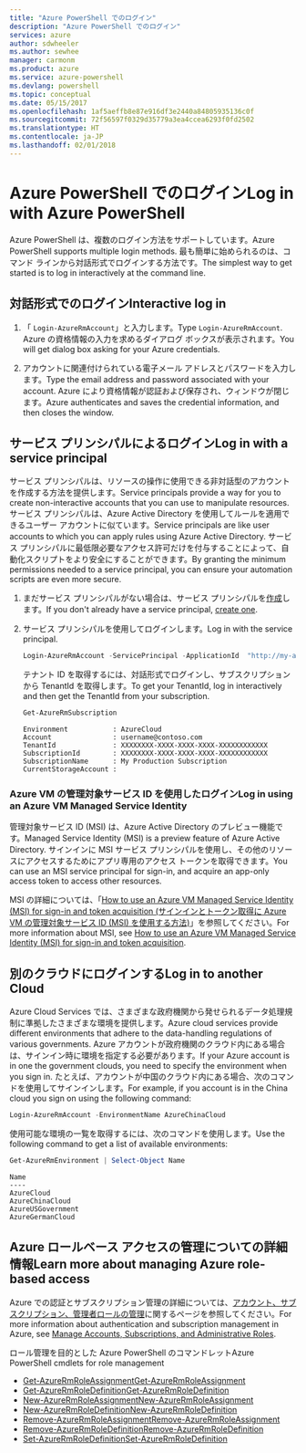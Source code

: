 ```yaml
---
title: "Azure PowerShell でのログイン"
description: "Azure PowerShell でのログイン"
services: azure
author: sdwheeler
ms.author: sewhee
manager: carmonm
ms.product: azure
ms.service: azure-powershell
ms.devlang: powershell
ms.topic: conceptual
ms.date: 05/15/2017
ms.openlocfilehash: 1af5aeffb8e87e916df3e2440a84805935136c0f
ms.sourcegitcommit: 72f56597f0329d35779a3ea4ccea6293f0fd2502
ms.translationtype: HT
ms.contentlocale: ja-JP
ms.lasthandoff: 02/01/2018
---
```

# <a name="log-in-with-azure-powershell"></a><span data-ttu-id="69470-103">Azure PowerShell でのログイン</span><span class="sxs-lookup"><span data-stu-id="69470-103">Log in with Azure PowerShell</span></span>

<span data-ttu-id="69470-104">Azure PowerShell は、複数のログイン方法をサポートしています。</span><span class="sxs-lookup"><span data-stu-id="69470-104">Azure PowerShell supports multiple login methods.</span></span> <span data-ttu-id="69470-105">最も簡単に始められるのは、コマンド ラインから対話形式でログインする方法です。</span><span class="sxs-lookup"><span data-stu-id="69470-105">The simplest way to get started is to log in interactively at the command line.</span></span>

## <a name="interactive-log-in"></a><span data-ttu-id="69470-106">対話形式でのログイン</span><span class="sxs-lookup"><span data-stu-id="69470-106">Interactive log in</span></span>

1. <span data-ttu-id="69470-107">「 `Login-AzureRmAccount`」と入力します。</span><span class="sxs-lookup"><span data-stu-id="69470-107">Type `Login-AzureRmAccount`.</span></span> <span data-ttu-id="69470-108">Azure の資格情報の入力を求めるダイアログ ボックスが表示されます。</span><span class="sxs-lookup"><span data-stu-id="69470-108">You will get dialog box asking for your Azure credentials.</span></span>

2. <span data-ttu-id="69470-109">アカウントに関連付けられている電子メール アドレスとパスワードを入力します。</span><span class="sxs-lookup"><span data-stu-id="69470-109">Type the email address and password associated with your account.</span></span> <span data-ttu-id="69470-110">Azure により資格情報が認証および保存され、ウィンドウが閉じます。</span><span class="sxs-lookup"><span data-stu-id="69470-110">Azure authenticates and saves the credential information, and then closes the window.</span></span>

## <a name="log-in-with-a-service-principal"></a><span data-ttu-id="69470-111">サービス プリンシパルによるログイン</span><span class="sxs-lookup"><span data-stu-id="69470-111">Log in with a service principal</span></span>

<span data-ttu-id="69470-112">サービス プリンシパルは、リソースの操作に使用できる非対話型のアカウントを作成する方法を提供します。</span><span class="sxs-lookup"><span data-stu-id="69470-112">Service principals provide a way for you to create non-interactive accounts that you can use to manipulate resources.</span></span> <span data-ttu-id="69470-113">サービス プリンシパルは、Azure Active Directory を使用してルールを適用できるユーザー アカウントに似ています。</span><span class="sxs-lookup"><span data-stu-id="69470-113">Service principals are like user accounts to which you can apply rules using Azure Active Directory.</span></span> <span data-ttu-id="69470-114">サービス プリンシパルに最低限必要なアクセス許可だけを付与することによって、自動化スクリプトをより安全にすることができます。</span><span class="sxs-lookup"><span data-stu-id="69470-114">By granting the minimum permissions needed to a service principal, you can ensure your automation scripts are even more secure.</span></span>

1. <span data-ttu-id="69470-115">まだサービス プリンシパルがない場合は、サービス プリンシパルを[作成](create-azure-service-principal-azureps.md)します。</span><span class="sxs-lookup"><span data-stu-id="69470-115">If you don't already have a service principal, [create one](create-azure-service-principal-azureps.md).</span></span>

2. <span data-ttu-id="69470-116">サービス プリンシパルを使用してログインします。</span><span class="sxs-lookup"><span data-stu-id="69470-116">Log in with the service principal.</span></span>

    ```powershell
    Login-AzureRmAccount -ServicePrincipal -ApplicationId  "http://my-app" -Credential $pscredential -TenantId $tenantid
    ```

    <span data-ttu-id="69470-117">テナント ID を取得するには、対話形式でログインし、サブスクリプションから TenantId を取得します。</span><span class="sxs-lookup"><span data-stu-id="69470-117">To get your TenantId, log in interactively and then get the TenantId from your subscription.</span></span>

    ```powershell
    Get-AzureRmSubscription
    ```

    ```
    Environment           : AzureCloud
    Account               : username@contoso.com
    TenantId              : XXXXXXXX-XXXX-XXXX-XXXX-XXXXXXXXXXXX
    SubscriptionId        : XXXXXXXX-XXXX-XXXX-XXXX-XXXXXXXXXXXX
    SubscriptionName      : My Production Subscription
    CurrentStorageAccount :
    ```

### <a name="log-in-using-an-azure-vm-managed-service-identity"></a><span data-ttu-id="69470-118">Azure VM の管理対象サービス ID を使用したログイン</span><span class="sxs-lookup"><span data-stu-id="69470-118">Log in using an Azure VM Managed Service Identity</span></span>

<span data-ttu-id="69470-119">管理対象サービス ID (MSI) は、Azure Active Directory のプレビュー機能です。</span><span class="sxs-lookup"><span data-stu-id="69470-119">Managed Service Identity (MSI) is a preview feature of Azure Active Directory.</span></span> <span data-ttu-id="69470-120">サインインに MSI サービス プリンシパルを使用し、その他のリソースにアクセスするためにアプリ専用のアクセス トークンを取得できます。</span><span class="sxs-lookup"><span data-stu-id="69470-120">You can use an MSI service principal for sign-in, and acquire an app-only access token to access other resources.</span></span>

<span data-ttu-id="69470-121">MSI の詳細については、「[How to use an Azure VM Managed Service Identity (MSI) for sign-in and token acquisition (サインインとトークン取得に Azure VM の管理対象サービス ID (MSI) を使用する方法)](/azure/active-directory/msi-how-to-get-access-token-using-msi)」を参照してください。</span><span class="sxs-lookup"><span data-stu-id="69470-121">For more information about MSI, see [How to use an Azure VM Managed Service Identity (MSI) for sign-in and token acquisition](/azure/active-directory/msi-how-to-get-access-token-using-msi).</span></span>

## <a name="log-in-to-another-cloud"></a><span data-ttu-id="69470-122">別のクラウドにログインする</span><span class="sxs-lookup"><span data-stu-id="69470-122">Log in to another Cloud</span></span>

<span data-ttu-id="69470-123">Azure Cloud Services では、さまざまな政府機関から発せられるデータ処理規制に準拠したさまざまな環境を提供します。</span><span class="sxs-lookup"><span data-stu-id="69470-123">Azure cloud services provide different environments that adhere to the data-handling regulations of various governments.</span></span> <span data-ttu-id="69470-124">Azure アカウントが政府機関のクラウド内にある場合は、サインイン時に環境を指定する必要があります。</span><span class="sxs-lookup"><span data-stu-id="69470-124">If your Azure account is in one the government clouds, you need to specify the environment when you sign in.</span></span> <span data-ttu-id="69470-125">たとえば、アカウントが中国のクラウド内にある場合、次のコマンドを使用してサインインします。</span><span class="sxs-lookup"><span data-stu-id="69470-125">For example, if you account is in the China cloud you sign on using the following command:</span></span>

```powershell
Login-AzureRmAccount -EnvironmentName AzureChinaCloud
```

<span data-ttu-id="69470-126">使用可能な環境の一覧を取得するには、次のコマンドを使用します。</span><span class="sxs-lookup"><span data-stu-id="69470-126">Use the following command to get a list of available environments:</span></span>

```powershell
Get-AzureRmEnvironment | Select-Object Name
```

```
Name
----
AzureCloud
AzureChinaCloud
AzureUSGovernment
AzureGermanCloud
```

## <a name="learn-more-about-managing-azure-role-based-access"></a><span data-ttu-id="69470-127">Azure ロールベース アクセスの管理についての詳細情報</span><span class="sxs-lookup"><span data-stu-id="69470-127">Learn more about managing Azure role-based access</span></span>

<span data-ttu-id="69470-128">Azure での認証とサブスクリプション管理の詳細については、[アカウント、サブスクリプション、管理者ロールの管理](/azure/active-directory/role-based-access-control-configure)に関するページを参照してください。</span><span class="sxs-lookup"><span data-stu-id="69470-128">For more information about authentication and subscription management in Azure, see [Manage Accounts, Subscriptions, and Administrative Roles](/azure/active-directory/role-based-access-control-configure).</span></span>

<span data-ttu-id="69470-129">ロール管理を目的とした Azure PowerShell のコマンドレット</span><span class="sxs-lookup"><span data-stu-id="69470-129">Azure PowerShell cmdlets for role management</span></span>

* [<span data-ttu-id="69470-130">Get-AzureRmRoleAssignment</span><span class="sxs-lookup"><span data-stu-id="69470-130">Get-AzureRmRoleAssignment</span></span>](/powershell/module/AzureRM.Resources/Get-AzureRmRoleAssignment)
* [<span data-ttu-id="69470-131">Get-AzureRmRoleDefinition</span><span class="sxs-lookup"><span data-stu-id="69470-131">Get-AzureRmRoleDefinition</span></span>](/powershell/module/AzureRM.Resources/Get-AzureRmRoleDefinition)
* [<span data-ttu-id="69470-132">New-AzureRmRoleAssignment</span><span class="sxs-lookup"><span data-stu-id="69470-132">New-AzureRmRoleAssignment</span></span>](/powershell/module/AzureRM.Resources/New-AzureRmRoleAssignment)
* [<span data-ttu-id="69470-133">New-AzureRmRoleDefinition</span><span class="sxs-lookup"><span data-stu-id="69470-133">New-AzureRmRoleDefinition</span></span>](/powershell/module/AzureRM.Resources/New-AzureRmRoleDefinition)
* [<span data-ttu-id="69470-134">Remove-AzureRmRoleAssignment</span><span class="sxs-lookup"><span data-stu-id="69470-134">Remove-AzureRmRoleAssignment</span></span>](/powershell/module/AzureRM.Resources/Remove-AzureRmRoleAssignment)
* [<span data-ttu-id="69470-135">Remove-AzureRmRoleDefinition</span><span class="sxs-lookup"><span data-stu-id="69470-135">Remove-AzureRmRoleDefinition</span></span>](/powershell/module/AzureRM.Resources/Remove-AzureRmRoleDefinition)
* [<span data-ttu-id="69470-136">Set-AzureRmRoleDefinition</span><span class="sxs-lookup"><span data-stu-id="69470-136">Set-AzureRmRoleDefinition</span></span>](/powershell/moduel/AzureRM.Resources/Set-AzureRmRoleDefinition)
